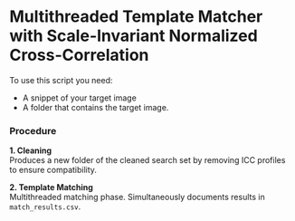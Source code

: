 # Multithreaded Template Matcher with Scale-Invariant Normalized Cross-Correlation

To use this script you need:
- A snippet of your target image
- A folder that contains the target image.

### Procedure
**1. Cleaning**
<br>Produces a new folder of the cleaned search set by removing ICC profiles to ensure compatibility.

**2. Template Matching**
<br>Multithreaded matching phase. Simultaneously documents results in `match_results.csv`.

